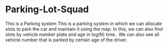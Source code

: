 # Parking-Lot-Squad
This is a Parking system
This is a parking system in which we can allocate slots to park the car and maintain it using the map.
In this, we can also find slots by vehicle number plate and age in log(N) time .
We can also see all vehicle number that is parked by certain age of the driver.
